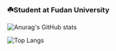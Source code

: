 ### ☘️Student at Fudan University

![Anurag's GitHub stats](https://github-readme-stats.vercel.app/api?username=xieyiweng&show_icons=true&theme=vue-dark)

![Top Langs](https://github-readme-stats.vercel.app/api/top-langs/?username=xieyiweng&theme=vue-dark&layout=compact)


<!--
**xieyiweng/xieyiweng** is a ✨ _special_ ✨ repository because its `README.md` (this file) appears on your GitHub profile.

Here are some ideas to get you started:

- 🔭 I’m currently working on ...
- 🌱 I’m currently learning ...
- 👯 I’m looking to collaborate on ...
- 🤔 I’m looking for help with ...
- 💬 Ask me about ...
- 📫 How to reach me: ...
- 😄 Pronouns: ...
- ⚡ Fun fact: ...
-->
